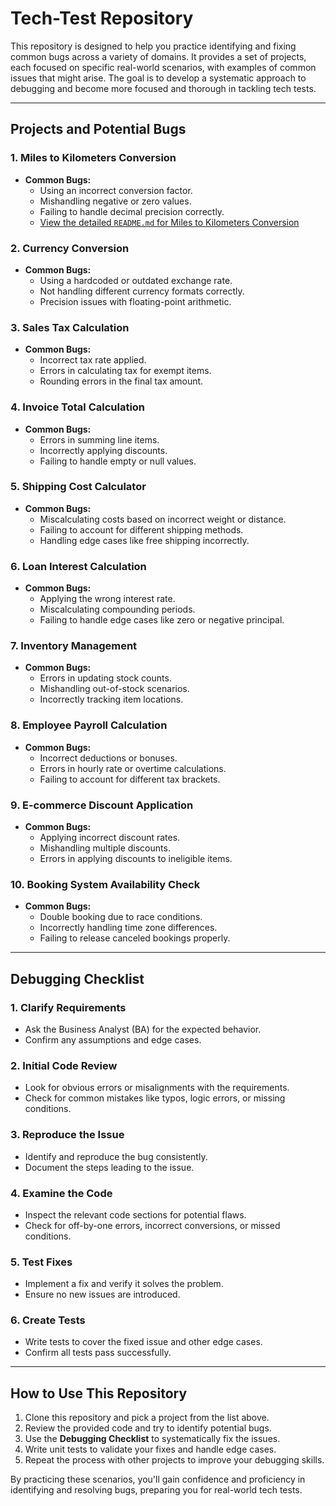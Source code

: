 # Tech-Test Repository

This repository is designed to help you practice identifying and fixing common bugs across a variety of domains. It provides a set of projects, each focused on specific real-world scenarios, with examples of common issues that might arise. The goal is to develop a systematic approach to debugging and become more focused and thorough in tackling tech tests.

---

## Projects and Potential Bugs

### 1. **Miles to Kilometers Conversion**
- **Common Bugs:**
    - Using an incorrect conversion factor.
    - Mishandling negative or zero values.
    - Failing to handle decimal precision correctly.
    - [View the detailed `README.md` for Miles to Kilometers Conversion](miles-to-kilometers/README.md)


### 2. **Currency Conversion**
- **Common Bugs:**
    - Using a hardcoded or outdated exchange rate.
    - Not handling different currency formats correctly.
    - Precision issues with floating-point arithmetic.

### 3. **Sales Tax Calculation**
- **Common Bugs:**
    - Incorrect tax rate applied.
    - Errors in calculating tax for exempt items.
    - Rounding errors in the final tax amount.

### 4. **Invoice Total Calculation**
- **Common Bugs:**
    - Errors in summing line items.
    - Incorrectly applying discounts.
    - Failing to handle empty or null values.

### 5. **Shipping Cost Calculator**
- **Common Bugs:**
    - Miscalculating costs based on incorrect weight or distance.
    - Failing to account for different shipping methods.
    - Handling edge cases like free shipping incorrectly.

### 6. **Loan Interest Calculation**
- **Common Bugs:**
    - Applying the wrong interest rate.
    - Miscalculating compounding periods.
    - Failing to handle edge cases like zero or negative principal.

### 7. **Inventory Management**
- **Common Bugs:**
    - Errors in updating stock counts.
    - Mishandling out-of-stock scenarios.
    - Incorrectly tracking item locations.

### 8. **Employee Payroll Calculation**
- **Common Bugs:**
    - Incorrect deductions or bonuses.
    - Errors in hourly rate or overtime calculations.
    - Failing to account for different tax brackets.

### 9. **E-commerce Discount Application**
- **Common Bugs:**
    - Applying incorrect discount rates.
    - Mishandling multiple discounts.
    - Errors in applying discounts to ineligible items.

### 10. **Booking System Availability Check**
- **Common Bugs:**
    - Double booking due to race conditions.
    - Incorrectly handling time zone differences.
    - Failing to release canceled bookings properly.

---

## Debugging Checklist

### 1. **Clarify Requirements**
- Ask the Business Analyst (BA) for the expected behavior.
- Confirm any assumptions and edge cases.

### 2. **Initial Code Review**
- Look for obvious errors or misalignments with the requirements.
- Check for common mistakes like typos, logic errors, or missing conditions.

### 3. **Reproduce the Issue**
- Identify and reproduce the bug consistently.
- Document the steps leading to the issue.

### 4. **Examine the Code**
- Inspect the relevant code sections for potential flaws.
- Check for off-by-one errors, incorrect conversions, or missed conditions.

### 5. **Test Fixes**
- Implement a fix and verify it solves the problem.
- Ensure no new issues are introduced.

### 6. **Create Tests**
- Write tests to cover the fixed issue and other edge cases.
- Confirm all tests pass successfully.

---

## How to Use This Repository
1. Clone this repository and pick a project from the list above.
2. Review the provided code and try to identify potential bugs.
3. Use the **Debugging Checklist** to systematically fix the issues.
4. Write unit tests to validate your fixes and handle edge cases.
5. Repeat the process with other projects to improve your debugging skills.

By practicing these scenarios, you'll gain confidence and proficiency in identifying and resolving bugs, preparing you for real-world tech tests.
